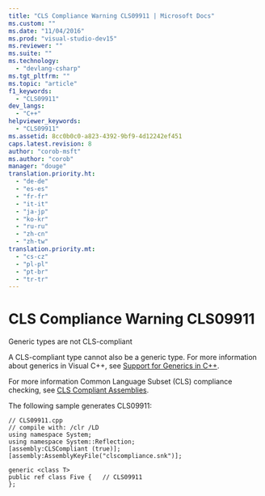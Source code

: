 ```yaml
---
title: "CLS Compliance Warning CLS09911 | Microsoft Docs"
ms.custom: ""
ms.date: "11/04/2016"
ms.prod: "visual-studio-dev15"
ms.reviewer: ""
ms.suite: ""
ms.technology: 
  - "devlang-csharp"
ms.tgt_pltfrm: ""
ms.topic: "article"
f1_keywords: 
  - "CLS09911"
dev_langs: 
  - "C++"
helpviewer_keywords: 
  - "CLS09911"
ms.assetid: 8cc0b0c0-a823-4392-9bf9-4d12242ef451
caps.latest.revision: 8
author: "corob-msft"
ms.author: "corob"
manager: "douge"
translation.priority.ht: 
  - "de-de"
  - "es-es"
  - "fr-fr"
  - "it-it"
  - "ja-jp"
  - "ko-kr"
  - "ru-ru"
  - "zh-cn"
  - "zh-tw"
translation.priority.mt: 
  - "cs-cz"
  - "pl-pl"
  - "pt-br"
  - "tr-tr"
---
```

# CLS Compliance Warning CLS09911
Generic types are not CLS-compliant  
  
 A CLS-compliant type cannot also be a generic type.  For more information about generics in Visual C++, see [Support for Generics in C++](/visual-cpp/windows/generics-cpp-component-extensions).  
  
 For more information Common Language Subset (CLS) compliance checking, see [CLS Compliant Assemblies](http://msdn.microsoft.com/en-us/3320b57e-ea55-4697-a17d-f509a36a3c93).  
  
 The following sample generates CLS09911:  
  
```  
// CLS09911.cpp  
// compile with: /clr /LD  
using namespace System;  
using namespace System::Reflection;  
[assembly:CLSCompliant (true)];  
[assembly:AssemblyKeyFile("clscompliance.snk")];  
  
generic <class T>  
public ref class Five {   // CLS09911  
};  
  
```